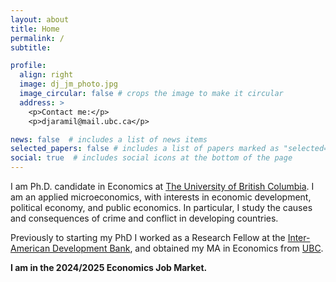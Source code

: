 ```yaml
---
layout: about
title: Home
permalink: /
subtitle: 

profile:
  align: right
  image: dj_jm_photo.jpg
  image_circular: false # crops the image to make it circular
  address: >
    <p>Contact me:</p>
    <p>djaramil@mail.ubc.ca</p>

news: false  # includes a list of news items
selected_papers: false # includes a list of papers marked as "selected={true}"
social: true  # includes social icons at the bottom of the page
---
```


I am Ph.D. candidate in Economics at [The University of British Columbia](https://economics.ubc.ca/). I am an applied microeconomics, with  interests in economic development, political economy, and public economics. In particular, I study the causes and consequences of crime and conflict in developing countries.

Previously to starting my PhD I worked as a Research Fellow at the [Inter-American Development Bank](https://www.iadb.org/en), and obtained my MA in Economics from [UBC](https://economics.ubc.ca/).

**I am in the 2024/2025 Economics Job Market.**
